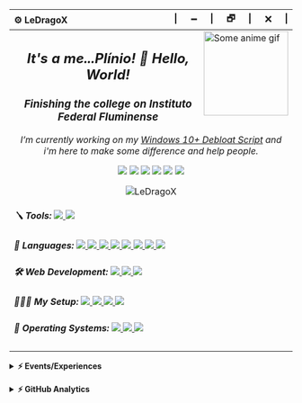 <div align="center">
  <table>
    <thead>
      <tr>
        <th align="left">⚙️ LeDragoX</th>
        <th align="right">|⠀⠀🗕⠀⠀|⠀⠀🗗⠀⠀|⠀⠀🗙⠀⠀|</th>
      </tr>
    </thead>
    <tbody>
      <tr>
        <td colspan="2">
          <a href="#blank"><img src="https://fc00.deviantart.net/fs71/f/2012/324/d/7/initial_d_by_aimesick-d5lny6h.gif" align="right" title="Some anime gif" width="auto" height="150px" alt="Some anime gif"></a>
          <h2 align="center"><i>It's a me...Plínio! 👋 Hello, World!</i></h2>
          <h3 align="center"><i>Finishing the college on Instituto Federal Fluminense</i></h3>
          <p align="center">
            <i>I’m currently working on my <a href="https://github.com/LeDragoX/Win-Debloat-Tools">Windows 10+ Debloat Script</a> and i'm here to make some difference and help people.</i>
          </p>
          <p align="center">
            <a href="https://gitlab.com/LeDragoX"><img src="https://img.shields.io/badge/GitLab-330F63?style=flat&logo=gitlab&logoColor=white"></a>
            <a href="https://www.linkedin.com/in/plinio-larrubia"><img src="https://img.shields.io/badge/LinkedIn-blue?style=flat&logo=Linkedin&logoColor=white"></a>
            <a href="mailto:plinio2xd@gmail.com"><img src="https://img.shields.io/badge/-Gmail-c14438?style=flat&logo=Gmail&logoColor=white"></a>
            <a href="https://forum.xda-developers.com/m/ledragox.8006906/"><img src="https://img.shields.io/badge/XDA-Developers-F59812?style=flat&logo=xda-developers&logoColor=white"></a>
            <a href="https://steamcommunity.com/id/ledragox/"><img src="https://img.shields.io/badge/Steam-000000?style=flat&logo=steam&logoColor=white"></a>
            <a href="https://myanimelist.net/profile/LeDragoX"><img src="https://img.shields.io/badge/MyAnimeList-2E51A2?style=flat&logo=myanimelist&logoColor=white"></a>
          </p>
          <p align="center"><img src="https://komarev.com/ghpvc/?username=LeDragoX" alt="LeDragoX" /></p>
          <h5>🪛 Tools: 
            <a href="#blank">
              <img src="https://img.shields.io/badge/IDE-VS_Code-0078D4?style=flat&logo=visual%20studio%20code&logoColor=white">
              <img src="https://img.shields.io/badge/GIMP-5C5543?style=flat&logo=gimp&logoColor=white">
            </a>
          </h5>
          <h5>🚀 Languages: 
            <a href="#blank">
              <img src="https://img.shields.io/badge/PowerShell-5391FE?style=flat&logo=PowerShell&logoColor=white">
              <img src="https://img.shields.io/badge/Shell_Script-121011?style=flat&logo=linux&logoColor=white">
              <img src="https://img.shields.io/badge/HTML-E34F26?style=flat&logo=html5&logoColor=white">
              <img src="https://img.shields.io/badge/CSS-1572B6?style=flat&logo=css3&logoColor=white">
              <img src="https://img.shields.io/badge/JavaScript-F7DF1E?style=flat&logo=javascript&logoColor=black">
              <img src="https://img.shields.io/badge/TypeScript-007ACC?style=flat&logo=typescript&logoColor=white">
              <img src="https://img.shields.io/badge/Python-3776AB?style=flat&logo=python&logoColor=FFD343">
              <img src="https://img.shields.io/badge/Ruby-CC342D?style=flat&logo=ruby&logoColor=white">
            </a>
          </h5>
          <h5>🛠️ Web Development: 
            <a href="#blank">
              <img src="https://img.shields.io/badge/Rails-%23CC0000.svg?style=flat&logo=ruby-on-rails&logoColor=white">
              <img src="https://img.shields.io/badge/Node_JS-339933?style=flat&logo=nodedotjs&logoColor=white">
              <img src="https://img.shields.io/badge/Insomnia-5849be?style=flat&logo=Insomnia&logoColor=white">
            </a>
          </h5>
          <h5>👨🏻‍💻 My Setup: 
            <a href="#blank">
              <img src="https://img.shields.io/badge/ASUS-A320M\K-ED1C24?style=flat&logo=amd&logoColor=white">
              <img src="https://img.shields.io/badge/AMD-Ryzen_5_1600_(AE)-ED1C24?style=flat&logo=amd&logoColor=white">
              <img src="https://img.shields.io/badge/Corsair-16GB_RAM_@2666Mhz-993399?style=flat&logo=corsair&logoColor=white">
              <img src="https://img.shields.io/badge/NVIDIA-GTX1060_6GB-76B900?style=flat&logo=nvidia&logoColor=white">
            </a>
          </h5>
          <h5>💾 Operating Systems: 
            <a href="#blank">
              <img src="https://img.shields.io/badge/OS-Windows_10-0078D6?style=flat&logo=microsoft&logoColor=white">
              <img src="https://img.shields.io/badge/OS-Arch_Linux_\_WSL-FFFFFF?style=flat&logo=arch-linux&logoColor=blue">
              <img src="https://img.shields.io/badge/OS-Android_12.1_(Awaken_OS)-3DDC84?style=flat&logo=android&logoColor=">
            </a>
          </h5>
        </td>
      </tr>
    </tbody>
  </table>
</div>

<details>
  <summary><b>⚡ Events/Experiences</b></summary>
  <table align="center">
    <thead align="center">
      <tr>
        <th>Icon</th>
        <th>Name</th>
        <th>Company</th>
        <th>Date</th>
        <th>Learned</th>
      </tr>
    </thead>
    <tbody align="center">
      <tr>
        <td>
          <img src="https://github.com/TreinaDev.png" width="25px" style="vertical-align: middle;" />
        </td>
        <td><a href="https://treinadev.com.br/" target="_blank">TreinaDev 7</a></td>
        <td>Campus Code</td>
        <td>2021</td>
        <td>
          Git, Signing Keys,<br/>
          Ruby v3, Rails v6,<br/>
          TDD, Following Conventions,<br/>
          Linting, Pair Programming,<br/>
          Daily Meeting
        </td>
      </td>
    </tbody>
  </table>
</details>

<br/>

<details>
  <summary><b>⚡ GitHub Analytics</b></summary>
  <br />
  <div align="center">
    <a href="#blank">
      <img src="https://github-readme-stats.vercel.app/api?username=ledragox&hide_title&show_icons=true&theme=chartreuse-dark&include_all_commits=true&count_private=true" height="180px" title="Shrek is love 💚" alt="Plínio Larrubia's stats" />
      <img src="https://github-readme-stats.vercel.app/api/top-langs/?username=ledragox&layout=compact&theme=chartreuse-dark&langs_count=8&hide=jupyter%20notebook,java" height="180px" title="Shrek is life 🧬" alt="Most Used Languages" />
    </a>
  </div>
</details>

<!--
**LeDragoX/LeDragoX** is a ✨ _special_ ✨ repository because its `README.md` (this file) appears on your GitHub profile.

Here are some ideas to get you started:

- 🔭 I’m currently working on ...
- 🌱 I’m currently learning ...
- 👯 I’m looking to collaborate on ...
- 🤔 I’m looking for help with ...
- 💬 Ask me about ...
- 📫 How to reach me: ...
- 😄 Pronouns: ...
- ⚡ Fun fact: ...
-->

